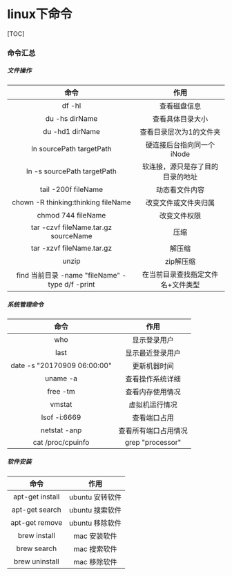 # linux下命令
[TOC]
### 命令汇总

##### 文件操作
|命令|作用|
|:---:|:---:|
|df -hl|查看磁盘信息|
|du -hs dirName|查看具体目录大小|
|du -hd1 dirName|查看目录层次为1的文件夹|
|ln sourcePath targetPath|硬连接后台指向同一个iNode|
|ln -s sourcePath targetPath|软连接，源只是存了目的目录的地址|
|tail -200f fileName|动态看文件内容|
|chown -R thinking:thinking fileName|改变文件或文件夹归属|
|chmod 744 fileName|改变文件权限|
|tar -czvf fileName.tar.gz sourceName|压缩|
|tar -xzvf fileName.tar.gz|解压缩|
|unzip|zip解压缩|
|find 当前目录 -name "fileName" -type d/f -print|在当前目录查找指定文件名+文件类型|

##### 系统管理命令
|命令|作用|
|:---:|:---:|
|who|显示登录用户|
|last|显示最近登录用户|
|date -s "20170909 06:00:00"|更新机器时间|
|uname -a|查看操作系统详细|
|free -tm|查看内存使用情况|
|vmstat|虚拟机运行情况|
|lsof -i:6669|查看端口占用|
|netstat -anp|查看所有端口占用情况|
|cat /proc/cpuinfo| grep "processor"| wc -l|查看逻辑CPU的个数|

##### 软件安装
|命令|作用|
|:---:|:---:|
|apt-get install|ubuntu 安转软件|
|apt-get search|ubuntu 搜索软件|
|apt-get remove|ubuntu 移除软件|
|brew install|mac 安装软件|
|brew search|mac 搜索软件|
|brew uninstall|mac 移除软件|
